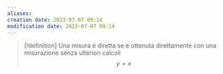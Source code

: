 ```yaml
---
aliases: 
creation date: 2023-07-07 09:14
modification date: 2023-07-07 09:14
---
```

>[!definition]
>Una misura è diretta se è ottenuta direttamente con una misurazione senza ulteriori calcoli
>$$ y = x $$

